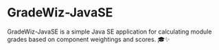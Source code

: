 # GradeWiz-JavaSE
GradeWiz-JavaSE is a simple Java SE application for calculating module grades based on component weightings and scores. 🎓✨
